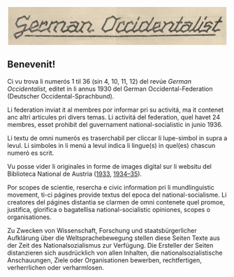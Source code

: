 <p style="text-align: center;"><img src="img/german-occidentalist.png" alt="German Occidentalist" /></p>

## Benevenit!

Ci vu trova li numerós 1 til 36 (sin 4, 10, 11, 12) del revúe *German Occidentalist*, editet in li annus 1930 del German Occidental-Federation (Deutscher Occidental-Sprachbund).

Li federation inviat it al membres por informar pri su activitá, ma it contenet anc altri articules pri divers temas. Li activitá del federation, quel havet 24 membres, esset prohibit del guvernament national-socialistic in junio 1936.

Li textu de omni numerós es traserchabil per cliccar li lupe-simbol in supra a levul. Li simboles in li menú a levul indica li lingue(s) in quel(es) chascun numeró es scrit.

Vu posse vider li originales in forme de images digital sur li websitu del Biblioteca National de Austria ([1933](https://digital.onb.ac.at/RepViewer/viewer.faces?doc=DOD_60772), [1934–35](https://digital.onb.ac.at/RepViewer/viewer.faces?doc=DOD_60773)).

<div class="warning">
Por scopes de scientie, resercha e civic information pri li mundlinguistic movement, ti-ci págines provide textus del epoca del national-socialisme. Li creatores del págines distantia se clarmen de omni contenete quel promoe, justifica, glorifica o bagatellisa national-socialistic opiniones, scopes o organisationes.

Zu Zwecken von Wissenschaft, Forschung und staatsbürgerlicher Aufklärung über die Weltsprachebewegung stellen diese Seiten Texte aus der Zeit des Nationalsozialismus zur Verfügung. Die Ersteller der Seiten distanzieren sich ausdrücklich von allen Inhalten, die nationalsozialistische Anschauungen, Ziele oder Organisationen bewerben, rechtfertigen, verherrlichen oder verharmlosen.
</div>
